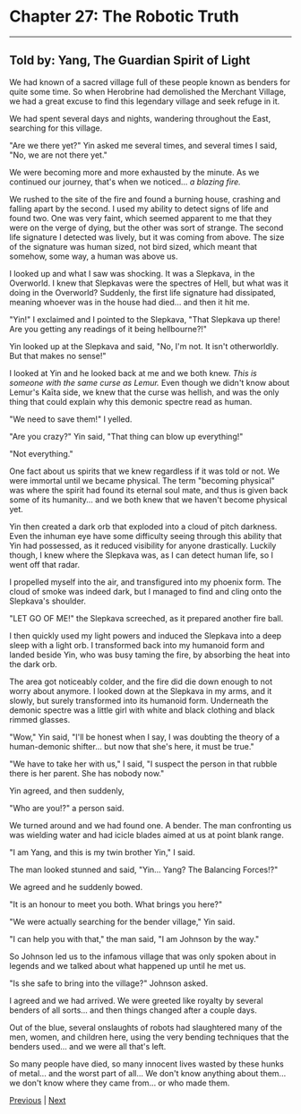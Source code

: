 # Chapter 27: The Robotic Truth
---

## Told by: Yang, The Guardian Spirit of Light

We had known of a sacred village full of these people known as benders for quite some time. So when Herobrine had demolished the Merchant Village, we had a great excuse to find this legendary village and seek refuge in it.

We had spent several days and nights, wandering throughout the East, searching for this village.

"Are we there yet?" Yin asked me several times, and several times I said, "No, we are not there yet."

We were becoming more and more exhausted by the minute. As we continued our journey, that's when we noticed... *a blazing fire.*

We rushed to the site of the fire and found a burning house, crashing and falling apart by the second. I used my ability to detect signs of life and found two. One was very faint, which seemed apparent to me that they were on the verge of dying, but the other was sort of strange. The second life signature I detected was lively, but it was coming from above. The size of the signature was human sized, not bird sized, which meant that somehow, some way, a human was above us.

I looked up and what I saw was shocking. It was a Slepkava, in the Overworld. I knew that Slepkavas were the spectres of Hell, but what was it doing in the Overworld? Suddenly, the first life signature had dissipated, meaning whoever was in the house had died... and then it hit me.

"Yin!" I exclaimed and I pointed to the Slepkava, "That Slepkava up there! Are you getting any readings of it being hellbourne?!"

Yin looked up at the Slepkava and said, "No, I'm not. It isn't otherworldly. But that makes no sense!"

I looked at Yin and he looked back at me and we both knew. *This is someone with the same curse as Lemur.* Even though we didn't know about Lemur's Kaīta side, we knew that the curse was hellish, and was the only thing that could explain why this demonic spectre read as human.

"We need to save them!" I yelled.

"Are you crazy?" Yin said, "That thing can blow up everything!"

"Not everything."

One fact about us spirits that we knew regardless if it was told or not. We were immortal until we became physical. The term "becoming physical" was where the spirit had found its eternal soul mate, and thus is given back some of its humanity... and we both knew that we haven't become physical yet.

Yin then created a dark orb that exploded into a cloud of pitch darkness. Even the inhuman eye have some difficulty seeing through this ability that Yin had possessed, as it reduced visibility for anyone drastically. Luckily though, I knew where the Slepkava was, as I can detect human life, so I went off that radar.

I propelled myself into the air, and transfigured into my phoenix form. The cloud of smoke was indeed dark, but I managed to find and cling onto the Slepkava's shoulder.

"LET GO OF ME!" the Slepkava screeched, as it prepared another fire ball.

I then quickly used my light powers and induced the Slepkava into a deep sleep with a light orb. I transformed back into my humanoid form and landed beside Yin, who was busy taming the fire, by absorbing the heat into the dark orb.

The area got noticeably colder, and the fire did die down enough to not worry about anymore. I looked down at the Slepkava in my arms, and it slowly, but surely transformed into its humanoid form. Underneath the demonic spectre was a little girl with white and black clothing and black rimmed glasses.

"Wow," Yin said, "I'll be honest when I say, I was doubting the theory of a human-demonic shifter... but now that she's here, it must be true."

"We have to take her with us," I said, "I suspect the person in that rubble there is her parent. She has nobody now."

Yin agreed, and then suddenly,

"Who are you!?" a person said.

We turned around and we had found one. A bender. The man confronting us was wielding water and had icicle blades aimed at us at point blank range.

"I am Yang, and this is my twin brother Yin," I said.

The man looked stunned and said, "Yin... Yang? The Balancing Forces!?"

We agreed and he suddenly bowed.

"It is an honour to meet you both. What brings you here?"

"We were actually searching for the bender village," Yin said.

"I can help you with that," the man said, "I am Johnson by the way."

So Johnson led us to the infamous village that was only spoken about in legends and we talked about what happened up until he met us.

"Is she safe to bring into the village?" Johnson asked.

I agreed and we had arrived. We were greeted like royalty by several benders of all sorts... and then things changed after a couple days.

Out of the blue, several onslaughts of robots had slaughtered many of the men, women, and children here, using the very bending techniques that the benders used... and we were all that's left.

So many people have died, so many innocent lives wasted by these hunks of metal... and the worst part of all... We don't know anything about them... we don't know where they came from... or who made them.



[Previous](https://lemurkolachnik.github.io/Legend-of-Lemur/pages/book_1_chapters/26) | [Next](https://lemurkolachnik.github.io/Legend-of-Lemur/pages/book_1_chapters/28)

